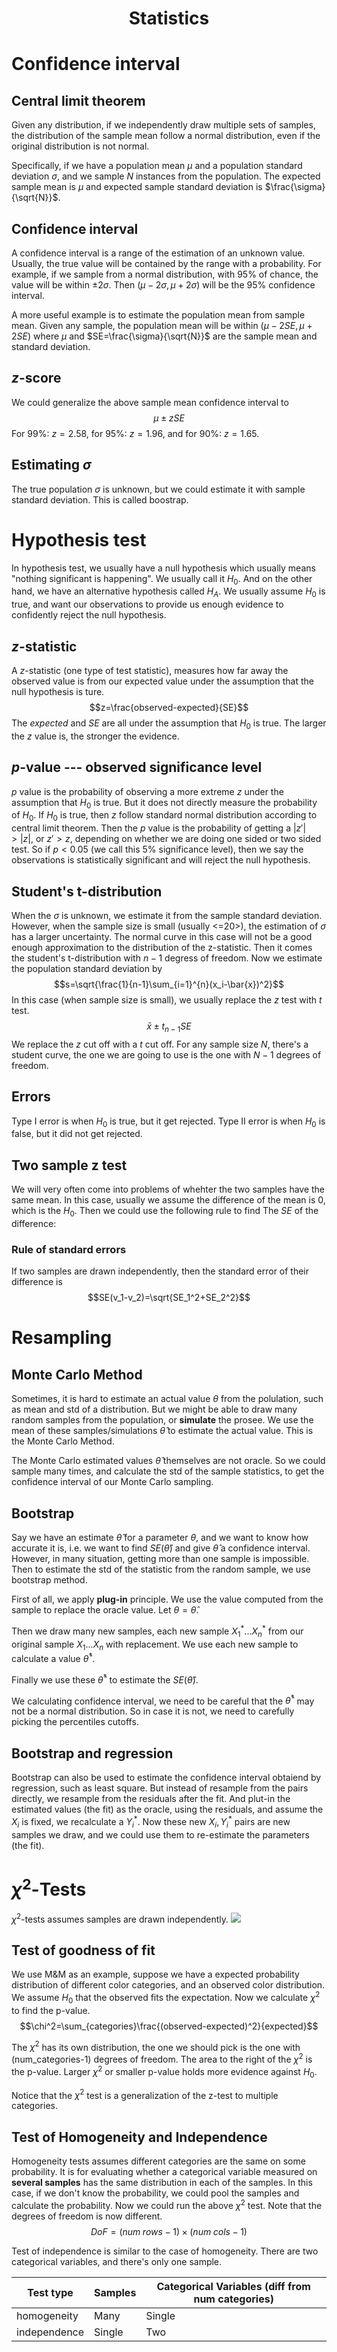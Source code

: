 <h1 style="text-align: center;border-bottom: none;"> Statistics </h1>

# Confidence interval
## Central limit theorem
Given any distribution, if we independently draw multiple sets of samples, the distribution of the sample mean follow a normal distribution, even if the original distribution is not normal.

Specifically, if we have a population mean $\mu$ and a population standard deviation $\sigma$, and we sample $N$ instances from the population. The expected sample mean is $\mu$ and expected sample standard deviation is $\frac{\sigma}{\sqrt{N}}$. 

## Confidence interval
A confidence interval is a range of the estimation of an unknown value. Usually, the true value will be contained by the range with a probability. For example, if we sample from a normal distribution, with 95% of chance, the value will be within $\pm2\sigma$. Then $(\mu-2\sigma, \mu+2\sigma)$ will be the 95% confidence interval. 

A more useful example is to estimate the population mean from sample mean. Given any sample, the population mean will be within $(\mu-2SE, \mu+2SE)$ where $\mu$ and $SE=\frac{\sigma}{\sqrt{N}}$ are the sample mean and standard deviation.

## $z$-score
We could generalize the above sample mean confidence interval to
$$\mu \pm zSE$$
For 99%: $z=2.58$, for 95%: $z=1.96$, and for 90%: $z=1.65$.

## Estimating $\sigma$
The true population $\sigma$ is unknown, but we could estimate it with sample standard deviation. This is called boostrap.

# Hypothesis test
In hypothesis test, we usually have a null hypothesis which usually means "nothing significant is happening". We usually call it $H_0$. And on the other hand, we have an alternative hypothesis called $H_A$. We usually assume $H_0$ is true, and want our observations to provide us enough evidence to confidently reject the null hypothesis.

## $z$-statistic
A $z$-statistic (one type of test statistic), measures how far away the observed value is from our expected value under the assumption that the null hypothesis is ture.
$$z=\frac{observed-expected}{SE}$$
The $expected$ and $SE$ are all under the assumption that $H_0$ is true. The larger the $z$ value is, the stronger the evidence.

## $p$-value --- observed significance level
$p$ value is the probability of observing a more extreme $z$ under the assumption that $H_0$ is true. But it does not directly measure the probability of $H_0$. If $H_0$ is true, then $z$ follow standard normal distribution according to central limit theorem. Then the $p$ value is the probability of getting a $|z'|>|z|$, or $z'>z$, depending on whether we are doing one sided or two sided test. So if $p<0.05$ (we call this 5% significance level), then we say the observations is statistically significant and will reject the null hypothesis.

## Student's t-distribution
When the $\sigma$ is unknown, we estimate it from the sample standard deviation. However, when the sample size is small (usually <=20>), the estimation of $\sigma$ has a larger uncertainty. The normal curve in this case will not be a good enough approximation to the distribution of the z-statistic. Then it comes the student's t-distribution with $n-1$ degress of freedom. Now we estimate the population standard deviation by
$$s=\sqrt{\frac{1}{n-1}\sum_{i=1}^{n}(x_i-\bar{x})^2}$$
In this case (when sample size is small), we usually replace the $z$ test with $t$ test.
$$\bar{x}\pm t_{n-1}SE$$
We replace the $z$ cut off with a $t$ cut off. For any sample size $N$, there's a student curve, the one we are going to use is the one with $N-1$ degrees of freedom.

## Errors
Type I error is when $H_0$ is true, but it get rejected.
Type II error is when $H_0$ is false, but it did not get rejected.

## Two sample z test
We will very often come into problems of whehter the two samples have the same mean. In this case, usually we assume the difference of the mean is 0, which is the $H_0$. Then we could use the following rule to find The $SE$ of the difference:
### Rule of standard errors
If two samples are drawn independently, then the standard error of their difference is
$$SE(v_1-v_2)=\sqrt{SE_1^2+SE_2^2}$$
 
# Resampling
## Monte Carlo Method
Sometimes, it is hard to estimate an actual value $\theta$ from the polulation, such as mean and std of a distribution. But we might be able to draw many random samples from the population, or **simulate** the prosee. We use the mean of these samples/simulations $\hat{\theta}$ to estimate the actual value. This is the Monte Carlo Method. 

The Monte Carlo estimated values $\hat{\theta}$ themselves are not oracle. So we could sample many times, and calculate the std of the sample statistics, to get the confidence interval of our Monte Carlo sampling.

## Bootstrap
Say we have an estimate $\hat{\theta}$ for a parameter $\theta$, and we want to know how accurate it is, i.e. we want to find $SE(\hat{\theta})$ and give $\hat{\theta}$ a confidence interval. However, in many situation, getting more than one sample is impossible. Then to estimate the std of the statistic from the random sample, we use bootstrap method.

First of all, we apply **plug-in** principle. We use the value computed from the sample to replace the oracle value. Let $\theta=\hat{\theta}$.

Then we draw many new samples, each new sample $X_1^*...X_n^*$ from our original sample $X_1...X_n$ with replacement. We use each new sample to calculate a value $\hat{\theta}^*$.

Finally we use these $\hat{\theta}^*$ to estimate the $SE(\hat{\theta})$.

We calculating confidence interval, we need to be careful that the $\hat{\theta}^*$ may not be a normal distribution. So in case it is not, we need to carefully picking the percentiles cutoffs.

## Bootstrap and regression
Bootstrap can also be used to estimate the confidence interval obtaiend by regression, such as least square. But instead of resample from the pairs directly, we resample from the residuals after the fit. And plut-in the estimated values (the fit) as the oracle, using the residuals, and assume the $X_i$ is fixed, we recalculate a $Y_i^*$. Now these new $X_i, Y_i^*$ pairs are new samples we draw, and we could use them to re-estimate the parameters (the fit).

# $\chi^2$-Tests
$\chi^2$-tests assumes samples are drawn independently.
![](imgs/chi-square%20distribution.png)
## Test of goodness of fit
We use M&M as an example, suppose we have a expected probability distribution of different color categories, and an observed color distribution. We assume $H_0$ that the observed fits the expectation. Now we calculate $\chi^2$ to find the p-value.
$$\chi^2=\sum_{categories}\frac{(observed-expected)^2}{expected}$$

The $\chi^2$ has its own distribution, the one we should pick is the one with (num_categories-1) degrees of freedom. The area to the right of the $\chi^2$ is the p-value. Larger $\chi^2$ or smaller p-value holds more evidence against $H_0$.

Notice that the $\chi^2$ test is a generalization of the z-test to multiple categories.

## Test of Homogeneity and Independence
Homogeneity tests assumes different categories are the same on some probability. It is for evaluating whether a categorical variable measured on **several samples** has the same distribution in each of the samples. In this case, if we don't know the probability, we could pool the samples and calculate the probability. Now we could run the above $\chi^2$ test. Note that the degrees of freedom is now different.
$$DoF=(num\;rows-1)\times (num\;cols-1)$$

Test of independence is similar to the case of homogeneity. There are two categorical variables, and there's only one sample.

|Test type     | Samples | Categorical Variables (diff from num categories) |
| ---          | ------- | ---                                              |
| homogeneity  | Many    | Single |
| independence | Single  | Two    |
